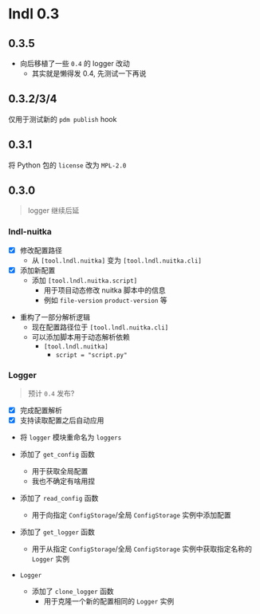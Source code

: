 # lndl 0.3

## 0.3.5

- 向后移植了一些 `0.4` 的 logger 改动
  - 其实就是懒得发 0.4, 先测试一下再说

## 0.3.2/3/4

仅用于测试新的 `pdm publish` hook

## 0.3.1

将 Python 包的 `license` 改为 `MPL-2.0`

## 0.3.0

> logger 继续后延

### lndl-nuitka

- [x] 修改配置路径
  - 从 `[tool.lndl.nuitka]` 变为 `[tool.lndl.nuitka.cli]`
- [x] 添加新配置
  - 添加 `[tool.lndl.nuitka.script]`
    - 用于项目动态修改 nuitka 脚本中的信息
    - 例如 `file-version` `product-version` 等

- 重构了一部分解析逻辑
  - 现在配置路径位于 `[tool.lndl.nuitka.cli]`
  - 可以添加脚本用于动态解析依赖
    - `[tool.lndl.nuitka]`
      - `script = "script.py"`

### Logger

> 预计 `0.4` 发布?

- [x] 完成配置解析
- [x] 支持读取配置之后自动应用

- 将 `logger` 模块重命名为 `loggers`

- 添加了 `get_config` 函数
  - 用于获取全局配置
  - 我也不确定有啥用捏
- 添加了 `read_config` 函数
  - 用于向指定 `ConfigStorage`/全局 `ConfigStorage` 实例中添加配置
- 添加了 `get_logger` 函数
  - 用于从指定 `ConfigStorage`/全局 `ConfigStorage` 实例中获取指定名称的 `Logger` 实例
- `Logger`
  - 添加了 `clone_logger` 函数
    - 用于克隆一个新的配置相同的 `Logger` 实例
